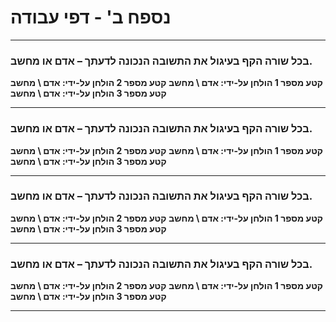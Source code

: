 
# נספח ב' - דפי עבודה

---

### **בכל שורה הקף בעיגול את התשובה הנכונה לדעתך – אדם או מחשב.**

**קטע מספר 1 הולחן על-ידי: אדם \ מחשב**
**קטע מספר 2 הולחן על-ידי: אדם \ מחשב**
**קטע מספר 3 הולחן על-ידי: אדם \ מחשב**

---

### **בכל שורה הקף בעיגול את התשובה הנכונה לדעתך – אדם או מחשב.**

**קטע מספר 1 הולחן על-ידי: אדם \ מחשב**
**קטע מספר 2 הולחן על-ידי: אדם \ מחשב**
**קטע מספר 3 הולחן על-ידי: אדם \ מחשב**

---

### **בכל שורה הקף בעיגול את התשובה הנכונה לדעתך – אדם או מחשב.**

**קטע מספר 1 הולחן על-ידי: אדם \ מחשב**
**קטע מספר 2 הולחן על-ידי: אדם \ מחשב**
**קטע מספר 3 הולחן על-ידי: אדם \ מחשב**

---

### **בכל שורה הקף בעיגול את התשובה הנכונה לדעתך – אדם או מחשב.**

**קטע מספר 1 הולחן על-ידי: אדם \ מחשב**
**קטע מספר 2 הולחן על-ידי: אדם \ מחשב**
**קטע מספר 3 הולחן על-ידי: אדם \ מחשב**

---
